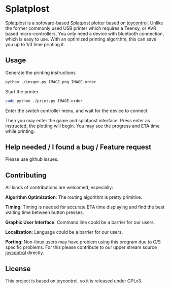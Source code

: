 # Splatplost

Splatplost is a software-based Splatpost plotter based on [joycontrol](https://github.com/mart1nro/joycontrol). Unlike the former commonly used USB printer which requires a Teensy, or AVR based micro-controllers, You only need a device with bluetooth connection, which is easy to use. With an optimized printing algorithm, this can save you up to 1/3 time printing it.

## Usage

Generate the printing instructions

```bash
python ./insgen.py IMAGE.png IMAGE.order
```

Start the printer

```bash
sudo python ./print.py IMAGE.order
```

Enter the switch controller menu, and wait for the device to connect.

Then you may enter the game and splatpost interface. Press enter as instructed, the plotting will begin. You may see the progress and ETA time while printing.

## Help needed / I found a bug / Feature request

Please use github issues.

## Contributing

All kinds of contributions are welcomed, especially:

**Algorithm Optimization**: The routing algorithm is pretty primitive.

**Timing**: Timing is needed for accurate ETA time displaying and find the best waiting time between button presses.

**Graphic User Interface**: Command line could be a barrier for our users.

**Localization**: Language could be a barrier for our users.

**Porting**: Non-linux users may have problem using this program due to O/S specific problems. For this please contribute to our upper stream source [joycontrol](https://github.com/mart1nro/joycontrol) directly.

## License

This project is based on joycontrol, so it is released under GPLv3.

